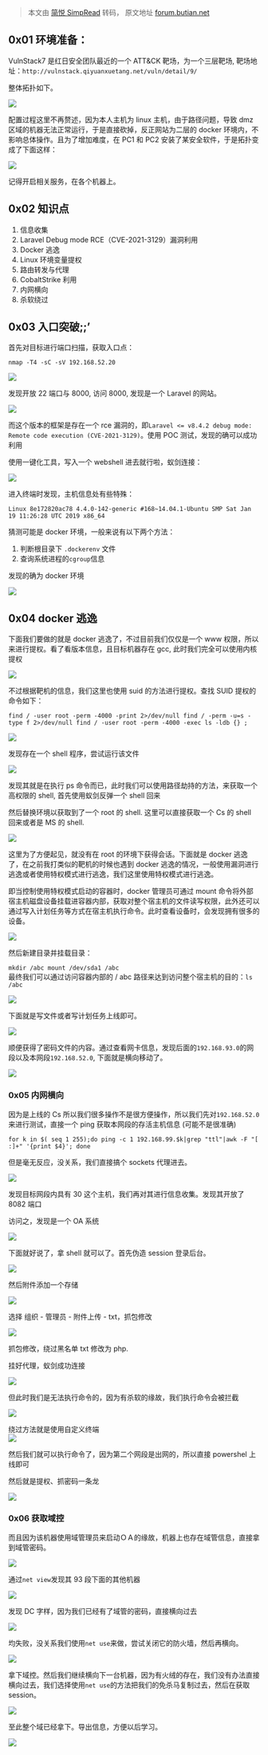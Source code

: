 > 本文由 [简悦 SimpRead](http://ksria.com/simpread/) 转码， 原文地址 [forum.butian.net](https://forum.butian.net/share/49)

0x01 环境准备：
----------

VulnStack7 是红日安全团队最近的一个 ATT&CK 靶场，为一个三层靶场, 靶场地址：`http://vulnstack.qiyuanxuetang.net/vuln/detail/9/`

整体拓扑如下。

![](https://shs3.b.qianxin.com/butian_public/ffc7bbea7f52fda7e73669eb0434fc700.jpg)

配置过程这里不再赘述，因为本人主机为 linux 主机，由于路径问题，导致 dmz 区域的机器无法正常运行，于是直接砍掉，反正网站为二层的 docker 环境内，不影响总体操作。且为了增加难度，在 PC1 和 PC2 安装了某安全软件，于是拓扑变成了下面这样：

![](https://shs3.b.qianxin.com/butian_public/f610c048f8f21c12515cbb126bcf7cab0.jpg)

记得开启相关服务，在各个机器上。

0x02 知识点
--------

1.  信息收集
2.  Laravel Debug mode RCE（CVE-2021-3129）漏洞利用
3.  Docker 逃逸
4.  Linux 环境变量提权
5.  路由转发与代理
6.  CobaltStrike 利用
7.  内网横向
8.  杀软绕过

0x03 入口突破;;’
------------

首先对目标进行端口扫描，获取入口点：

`nmap -T4 -sC -sV 192.168.52.20`

![](https://shs3.b.qianxin.com/butian_public/f45848d43b1ed360fb6fbf0f596d15f84.jpg)

发现开放 22 端口与 8000, 访问 8000, 发现是一个 Laravel 的网站。

![](https://shs3.b.qianxin.com/butian_public/fd3ea1387217ae4fe2e0bed271fb96b38.jpg)

而这个版本的框架是存在一个 rce 漏洞的，即`Laravel <= v8.4.2 debug mode: Remote code execution (CVE-2021-3129)`。使用 POC 测试，发现的确可以成功利用

使用一键化工具，写入一个 webshell 进去就行啦，蚁剑连接：

![](https://shs3.b.qianxin.com/butian_public/fdfc844846a140298e8eeb20c1dca9c89.jpg)

进入终端时发现，主机信息处有些特殊：

`Linux 8e172820ac78 4.4.0-142-generic #168~14.04.1-Ubuntu SMP Sat Jan 19 11:26:28 UTC 2019 x86_64`

猜测可能是 docker 环境，一般来说有以下两个方法：

1.  判断根目录下 `.dockerenv` 文件
2.  查询系统进程的`cgroup`信息

发现的确为 docker 环境

![](https://shs3.b.qianxin.com/butian_public/fc923c6fe290a32ca14ff4febaa090ca9.jpg)

0x04 docker 逃逸
--------------

下面我们要做的就是 docker 逃逸了，不过目前我们仅仅是一个 www 权限，所以来进行提权。看了看版本信息，且目标机器存在 gcc, 此时我们完全可以使用内核提权

![](https://shs3.b.qianxin.com/butian_public/f758f573e05d4f17d1651b473d58aca1a.jpg)

不过根据靶机的信息，我们这里也使用 suid 的方法进行提权。查找 SUID 提权的命令如下：

`find / -user root -perm -4000 -print 2>/dev/null find / -perm -u=s -type f 2>/dev/null find / -user root -perm -4000 -exec ls -ldb {} ;`

![](https://shs3.b.qianxin.com/butian_public/f0c2a0efee35ad2092afdef2deef9686f.jpg)

发现存在一个 shell 程序，尝试运行该文件

![](https://shs3.b.qianxin.com/butian_public/f8e6e69f5aded42fb398f3ac4868171dc.jpg)

发现其就是在执行 ps 命令而已，此时我们可以使用路径劫持的方法，来获取一个高权限的 shell, 首先使用蚁剑反弹一个 shell 回来

然后替换环境以获取到了一个 root 的 shell. 这里可以直接获取一个 Cs 的 shell 回来或者是 MS 的 shell.

![](https://shs3.b.qianxin.com/butian_public/f46aa0cd84b1f8888d81fa59e60f90cfa.jpg)

这里为了方便起见，就没有在 root 的环境下获得会话。下面就是 docker 逃逸了，在之前我打类似的靶机的时候也遇到 docker 逃逸的情况，一般使用漏洞进行逃逸或者使用特权模式进行逃逸，我们这里使用特权模式进行逃逸。

即当控制使用特权模式启动的容器时，docker 管理员可通过 mount 命令将外部宿主机磁盘设备挂载进容器内部，获取对整个宿主机的文件读写权限，此外还可以通过写入计划任务等方式在宿主机执行命令。此时查看设备时，会发现拥有很多的设备。

![](https://shs3.b.qianxin.com/butian_public/f369b03822f0c10e40417d07a40074b7a.jpg)

然后新建目录并挂载目录：

`mkdir /abc mount /dev/sda1 /abc`  
最终我们可以通过访问容器内部的 / abc 路径来达到访问整个宿主机的目的：`ls /abc`

![](https://shs3.b.qianxin.com/butian_public/f01d23f1490c68d858ec581d7c5e492a9.jpg)

下面就是写文件或者写计划任务上线即可。

![](https://shs3.b.qianxin.com/butian_public/fa687b27d84ced7c29d634c1df44f4f0b.jpg)

顺便获得了密码文件的内容。通过查看网卡信息，发现后面的`192.168.93.0`的网段以及本网段`192.168.52.0`, 下面就是横向移动了。

![](https://shs3.b.qianxin.com/butian_public/fb75446e3890862292fbb10528c4cfe32.jpg)

### 0x05 内网横向

因为是上线的 Cs 所以我们很多操作不是很方便操作，所以我们先对`192.168.52.0`来进行测试，直接一个 ping 获取本网段的存活主机信息 (可能不是很准确)

`for k in $( seq 1 255);do ping -c 1 192.168.99.$k|grep "ttl"|awk -F "[ :]+" '{print $4}'; done`

但是毫无反应，没关系，我们直接搞个 sockets 代理进去。

![](https://shs3.b.qianxin.com/butian_public/fccb0294315bf7508f78f8c3d5a899eb6.jpg)

发现目标网段内具有 30 这个主机，我们再对其进行信息收集。发现其开放了 8082 端口

访问之，发现是一个 OA 系统

![](https://shs3.b.qianxin.com/butian_public/fcd250f4dbdad15bab841603daae6eba2.jpg)

下面就好说了，拿 shell 就可以了。首先伪造 session 登录后台。

![](https://shs3.b.qianxin.com/butian_public/fa1939fa8b911b70223a83822f22e1b0f.jpg)

然后附件添加一个存储

![](https://shs3.b.qianxin.com/butian_public/fee6e2f21873ef68e395e2dcae1dbfb6e.jpg)

选择 组织 - 管理员 - 附件上传 - txt，抓包修改

![](https://shs3.b.qianxin.com/butian_public/f3bc00de90e87ceba13ba89fd3ac878b4.jpg)

抓包修改，绕过黑名单 txt 修改为 php.

挂好代理，蚁剑成功连接

![](https://shs3.b.qianxin.com/butian_public/fd02af0370a5965979a058b4ebaa4197b.jpg)

但此时我们是无法执行命令的，因为有杀软的缘故，我们执行命令会被拦截

![](https://shs3.b.qianxin.com/butian_public/fee6f61b0004345dcfcca889de8477662.jpg)

绕过方法就是使用自定义终端  
![](https://shs3.b.qianxin.com/butian_public/fc5942456daa30a22c9df309c0547c55d.jpg)

然后我们就可以执行命令了，因为第二个网段是出网的，所以直接 powershel 上线即可

然后就是提权、抓密码一条龙

![](https://shs3.b.qianxin.com/butian_public/f31fc04108a9a86e4c5f335918d9b69d9.jpg)

### 0x06 获取域控

而且因为该机器使用域管理员来启动ＯＡ的缘故，机器上也存在域管信息，直接拿到域管密码。

![](https://shs3.b.qianxin.com/butian_public/f3a0c43e957c7ec9eba02028795b81392.jpg)

通过`net view`发现其 93 段下面的其他机器

![](https://shs3.b.qianxin.com/butian_public/f208866a45e4b75b51c4d49dfd1ee3663.jpg)

发现 DC 字样，因为我们已经有了域管的密码，直接横向过去

![](https://shs3.b.qianxin.com/butian_public/fdcba7606bca60dbeffa0723b37d7980c.jpg)

均失败，没关系我们使用`net use`来做，尝试关闭它的防火墙，然后再横向。

![](https://shs3.b.qianxin.com/butian_public/f942989bbc757de930507d0d63b3c8c2c.jpg)

拿下域控。然后我们继续横向下一台机器，因为有火绒的存在，我们没有办法直接横向过去，我们选择使用`net use`的方法把我们的免杀马复制过去，然后在获取 session。

![](https://shs3.b.qianxin.com/butian_public/fd4ed642601da9ef2ffb07fb132e9d9d4.jpg)

至此整个域已经拿下。导出信息，方便以后学习。

![](https://shs3.b.qianxin.com/butian_public/f20817d74ea9375909f49a73350fd6d29.jpg)